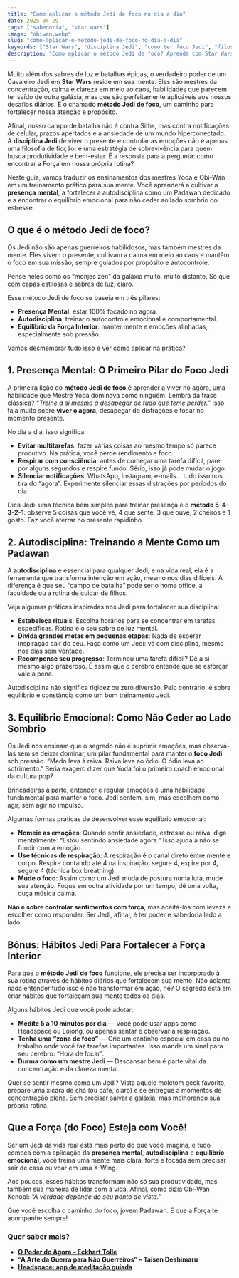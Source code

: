 ```yaml
---
title: "Como aplicar o método Jedi de foco no dia a dia"
date: 2025-04-29
tags: ["sabedoria", "star wars"] 
image: "obiwan.webp"
slug: "como-aplicar-o-metodo-jedi-de-foco-no-dia-a-dia"
keywords: ["Star Wars", "disciplina Jedi", "como ter foco Jedi", "filosofia Jedi", "Mestre Yoda"]
description: "Como aplicar o método Jedi de foco? Aprenda com Star Wars a usar a presença e a disciplina para vencer as distrações!"
---
```


Muito além dos sabres de luz e batalhas épicas, o verdadeiro poder de um Cavaleiro Jedi em **Star Wars** reside em sua mente. Eles são mestres da concentração, calma e clareza em meio ao caos, habilidades que parecem ter saído de outra galáxia, mas que são perfeitamente aplicáveis aos nossos desafios diários. É o chamado **método Jedi de foco**, um caminho para fortalecer nossa atenção e propósito.

Afinal, nosso campo de batalha não é contra Siths, mas contra notificações de celular, prazos apertados e a ansiedade de um mundo hiperconectado. A **disciplina Jedi** de viver o presente e controlar as emoções não é apenas uma filosofia de ficção; é uma estratégia de sobrevivência para quem busca produtividade e bem-estar. É a resposta para a pergunta: como encontrar a Força em nossa própria rotina?

Neste guia, vamos traduzir os ensinamentos dos mestres Yoda e Obi-Wan em um treinamento prático para sua mente. Você aprenderá a cultivar a **presença mental**, a fortalecer a autodisciplina como um Padawan dedicado e a encontrar o equilíbrio emocional para não ceder ao lado sombrio do estresse.

## O que é o método Jedi de foco?

Os Jedi não são apenas guerreiros habilidosos, mas também mestres da mente. Eles vivem o presente, cultivam a calma em meio ao caos e mantêm o foco em sua missão, sempre guiados por propósito e autocontrole.

Pense neles como os “monjes zen” da galáxia muito, muito distante. Só que com capas estilosas e sabres de luz, claro.

Esse método Jedi de foco se baseia em três pilares:

*   **Presença Mental**: estar 100% focado no agora.
*   **Autodisciplina**: treinar o autocontrole emocional e comportamental.
*   **Equilíbrio da Força Interior**: manter mente e emoções alinhadas, especialmente sob pressão.

Vamos desmembrar tudo isso e ver como aplicar na prática?

## 1. Presença Mental: O Primeiro Pilar do Foco Jedi

A primeira lição do **método Jedi de foco** é aprender a viver no agora, uma habilidade que Mestre Yoda dominava como ninguém. Lembra da frase clássica? _“Treine a si mesmo a desapegar de tudo que teme perder.”_ Isso fala muito sobre **viver o agora**, desapegar de distrações e focar no momento presente.

No dia a dia, isso significa:

*   **Evitar multitarefas**: fazer várias coisas ao mesmo tempo só parece produtivo. Na prática, você perde rendimento e foco.
*   **Respirar com consciência**: antes de começar uma tarefa difícil, pare por alguns segundos e respire fundo. Sério, isso já pode mudar o jogo.
*   **Silenciar notificações**: WhatsApp, Instagram, e-mails… tudo isso nos tira do “agora”. Experimente silenciar essas distrações por períodos do dia.

Dica Jedi: uma técnica bem simples para treinar presença é o **método 5-4-3-2-1**: observe 5 coisas que você vê, 4 que sente, 3 que ouve, 2 cheiros e 1 gosto. Faz você aterrar no presente rapidinho.

## 2. Autodisciplina: Treinando a Mente Como um Padawan

A **autodisciplina** é essencial para qualquer Jedi, e na vida real, ela é a ferramenta que transforma intenção em ação, mesmo nos dias difíceis. A diferença é que seu “campo de batalha” pode ser o home office, a faculdade ou a rotina de cuidar de filhos.

Veja algumas práticas inspiradas nos Jedi para fortalecer sua disciplina:

*   **Estabeleça rituais**: Escolha horários para se concentrar em tarefas específicas. Rotina é o seu sabre de luz mental.
*   **Divida grandes metas em pequenas etapas**: Nada de esperar inspiração cair do céu. Faça como um Jedi: vá com disciplina, mesmo nos dias sem vontade.
*   **Recompense seu progresso**: Terminou uma tarefa difícil? Dê a si mesmo algo prazeroso. É assim que o cérebro entende que se esforçar vale a pena.

Autodisciplina não significa rigidez ou zero diversão. Pelo contrário, é sobre equilíbrio e constância como um bom treinamento Jedi.

## 3. Equilíbrio Emocional: Como Não Ceder ao Lado Sombrio

Os Jedi nos ensinam que o segredo não é suprimir emoções, mas observá-las sem se deixar dominar, um pilar fundamental para manter o **foco Jedi** sob pressão. “Medo leva à raiva. Raiva leva ao ódio. O ódio leva ao sofrimento.” Seria exagero dizer que Yoda foi o primeiro coach emocional da cultura pop?

Brincadeiras à parte, entender e regular emoções é uma habilidade fundamental para manter o foco. Jedi sentem, sim, mas escolhem como agir, sem agir no impulso.

Algumas formas práticas de desenvolver esse equilíbrio emocional:

*   **Nomeie as emoções**: Quando sentir ansiedade, estresse ou raiva, diga mentalmente: “Estou sentindo ansiedade agora.” Isso ajuda a não se fundir com a emoção.
*   **Use técnicas de respiração**: A respiração é o canal direto entre mente e corpo. Respire contando até 4 na inspiração, segure 4, expire por 4, segure 4 (técnica box breathing).
*   **Mude o foco**: Assim como um Jedi muda de postura numa luta, mude sua atenção. Foque em outra atividade por um tempo, dê uma volta, ouça música calma.

**Não é sobre controlar sentimentos com força**, mas aceitá-los com leveza e escolher como responder. Ser Jedi, afinal, é ter poder e sabedoria lado a lado.

## Bônus: Hábitos Jedi Para Fortalecer a Força Interior

Para que o **método Jedi de foco** funcione, ele precisa ser incorporado à sua rotina através de hábitos diários que fortalecem sua mente. Não adianta nada entender tudo isso e não transformar em ação, né? O segredo está em criar hábitos que fortaleçam sua mente todos os dias.

Alguns hábitos Jedi que você pode adotar:

*   **Medite 5 a 10 minutos por dia** — Você pode usar apps como Headspace ou Lojong, ou apenas sentar e observar a respiração.
*   **Tenha uma “zona de foco”** — Crie um cantinho especial em casa ou no trabalho onde você faz tarefas importantes. Isso manda um sinal para seu cérebro: “Hora de focar”.
*   **Durma como um mestre Jedi** — Descansar bem é parte vital da concentração e da clareza mental.

Quer se sentir mesmo como um Jedi? Vista aquele moletom geek favorito, prepare uma xícara de chá (ou café, claro) e se entregue a momentos de concentração plena. Sem precisar salvar a galáxia, mas melhorando sua própria rotina.

## Que a Força (do Foco) Esteja com Você!

Ser um Jedi da vida real está mais perto do que você imagina, e tudo começa com a aplicação da **presença mental**, **autodisciplina** e **equilíbrio emocional**, você treina uma mente mais clara, forte e focada sem precisar sair de casa ou voar em uma X-Wing.

Aos poucos, esses hábitos transformam não só sua produtividade, mas também sua maneira de lidar com a vida. Afinal, como dizia Obi-Wan Kenobi: _“A verdade depende do seu ponto de vista.”_

Que você escolha o caminho do foco, jovem Padawan. E que a Força te acompanhe sempre!

### Quer saber mais?

*   **[O Poder do Agora – Eckhart Tolle](https://amzn.to/4d2PqSZ)**
*   **“A Arte da Guerra para Não Guerreiros” – Taisen Deshimaru**
*   **[Headspace: app de meditação guiada](https://www.headspace.com/pt)**